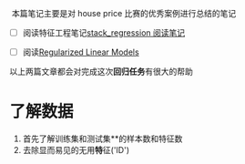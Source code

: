 
‌‌‌
本篇笔记主要是对 house price 比赛的优秀案例进行总结的笔记
- [ ] 阅读特征工程笔记[stack_regression 阅读笔记](stack_regression%20阅读笔记.md)
- [ ] 阅读[Regularized Linear Models](https://www.kaggle.com/apapiu/regularized-linear-models)


以上两篇文章都会对完成这次**回归任务**有很大的帮助



# 了解数据
1. 首先了解训练集和测试集**的样本数和特征数
2. 去除显而易见的无用**特**征('ID')

	